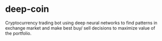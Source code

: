 # deep-coin
Cryptocurrency trading bot using deep neural networks to find patterns in exchange market and make best buy/ sell decisions to maximize value of the portfolio.

